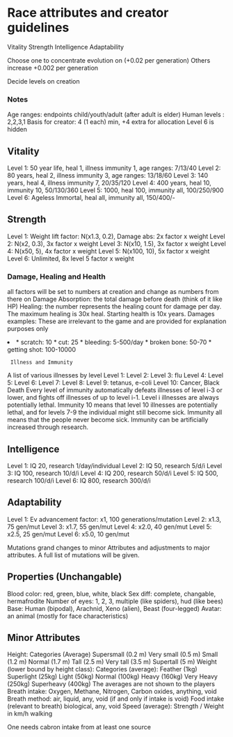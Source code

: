 # Race attributes and creator guidelines

Vitality
Strength
Intelligence
Adaptability

Choose one to concentrate evolution on (+0.02 per generation)
Others increase +0.002 per generation

Decide levels on creation

### Notes
Age ranges: endpoints child/youth/adult (after adult is elder)
Human levels : 2,2,3,1
Basis for creator: 4 (1 each) min, +4 extra for allocation
Level 6 is hidden

## Vitality
Level 1: 50 year life, heal 1, illness immunity 1, age ranges: 7/13/40
Level 2: 80 years, heal 2, illness immunity 3, age ranges: 13/18/60
Level 3: 140 years, heal 4, illness immunity 7, 20/35/120
Level 4: 400 years, heal 10, immunity 10, 50/130/360
Level 5: 1000, heal 100, immunity all, 100/250/900
Level 6: Ageless Immortal, heal all, immunity all, 150/400/-

## Strength
Level 1: Weight lift factor: N(x1.3, 0.2), Damage abs: 2x factor x weight
Level 2: N(x2, 0.3), 3x factor x weight
Level 3: N(x10, 1.5), 3x factor x weight
Level 4: N(x50, 5), 4x factor x weight
Level 5: N(x100, 10), 5x factor x weight
Level 6: Unlimited, 8x level 5 factor x weight

### Damage, Healing and Health
all factors will be set to numbers at creation and change as numbers from there on
Damage Absorption: the total damage before death (think of it like HP)
Healing: the number represents the healing count for damage per day. The maximum healing is 30x heal. 
Starting health is 10x years.
Damages examples:
These are irrelevant to the game and are provided for explanation purposes only
<li>
* scratch: 10
* cut: 25
* bleeding: 5-500/day
* broken bone: 50-70
* getting shot: 100-10000
</li>

     Illness and Immunity
A list of various illnesses by level
Level 1: 
Level 2: 
Level 3: flu
Level 4: 
Level 5: 
Level 6: 
Level 7: 
Level 8: 
Level 9: tetanus, e-coli
Level 10: Cancer, Black Death
Every level of immunity automatically defeats illnesses of level i-3 or lower, and fights off illnesses of up to level i-1. Level i illnesses are always potentially lethal. Immunity 10 means that level 10 illnesses are potentially lethal, and for levels 7-9 the individual might still become sick. Immunity all means that the people never become sick. Immunity can be artificially increased through research.

## Intelligence
Level 1: IQ 20, research 1/day/individual
Level 2: IQ 50, research 5/d/i
Level 3: IQ 100, research 10/d/i
Level 4: IQ 200, research 50/d/i
Level 5: IQ 500, research 100/d/i
Level 6: IQ 800, research 300/d/i

## Adaptability
Level 1: Ev advancement factor: x1, 100 generations/mutation
Level 2: x1.3, 75 gen/mut
Level 3: x1.7, 55 gen/mut
Level 4: x2.0, 40 gen/mut
Level 5: x2.5, 25 gen/mut
Level 6: x5.0, 10 gen/mut

Mutations grand changes to minor Attributes and adjustments to major attributes. A full list of mutations will be given.

## Properties (Unchangable)
 Blood color: red, green, blue, white, black
 Sex diff: complete, changable, hermafrodite
 Number of eyes: 1, 2, 3, multiple (like spiders), hud (like bees)
 Base: Human (bipodal), Arachnid, Xeno (alien), Beast (four-legged)
 Avatar: an animal (mostly for face characteristics)

## Minor Attributes
 Height: Categories (Average)
  Supersmall (0.2 m)
  Very small (0.5 m)
  Small (1.2 m)
  Normal (1.7 m)
  Tall (2.5 m)
  Very tall (3.5 m)
  Supertall (5 m)
 Weight (lower bound by height class): Categories (average):
  Feather (1kg)
  Superlight (25kg)
  Light (50kg)
  Normal (100kg)
  Heavy (160kg)
  Very Heavy (250kg)
  Superheavy (400kg)
 The averages are not shown to the players
 Breath intake: Oxygen, Methane, Nitrogen, Carbon oxides, anything, void
 Breath method: air, liquid, any, void (if and only if intake is void)
 Food intake (relevant to breath) biological, any, void
 Speed (average): Strength / Weight in km/h walking
 
One needs cabron intake from at least one source







